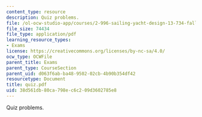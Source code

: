 ```yaml
---
content_type: resource
description: Quiz problems.
file: /ol-ocw-studio-app/courses/2-996-sailing-yacht-design-13-734-fall-2003/38d561db80ca798ec6c209d3602785e8_quiz.pdf
file_size: 74434
file_type: application/pdf
learning_resource_types:
- Exams
license: https://creativecommons.org/licenses/by-nc-sa/4.0/
ocw_type: OCWFile
parent_title: Exams
parent_type: CourseSection
parent_uid: d063f6ab-ba48-9502-02cb-4b90b354df42
resourcetype: Document
title: quiz.pdf
uid: 38d561db-80ca-798e-c6c2-09d3602785e8
---
```

Quiz problems.